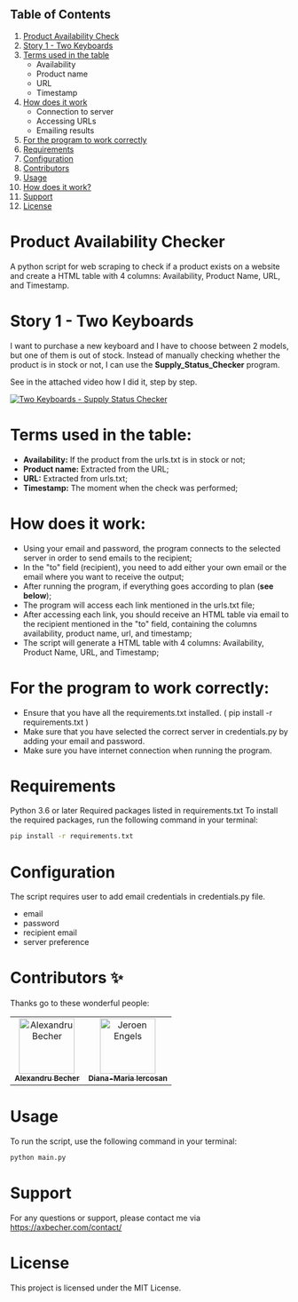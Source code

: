 ## Table of Contents

1. [Product Availability Check](https://github.com/axbecher/Supply_Status_Checker#product-availability-checker)
2. [Story 1 - Two Keyboards]()
2. [Terms used in the table](https://github.com/axbecher/Supply_Status_Checker#terms-used-in-the-table)
   - Availability
   - Product name
   - URL
   - Timestamp
3. [How does it work](https://github.com/axbecher/Supply_Status_Checker#how-does-it-work)
   - Connection to server
   - Accessing URLs
   - Emailing results
4. [For the program to work correctly](https://github.com/axbecher/Supply_Status_Checker#for-the-program-to-work-correctly)
5. [Requirements](https://github.com/axbecher/Supply_Status_Checker#requirements)
6. [Configuration](https://github.com/axbecher/Supply_Status_Checker#configuration)
7. [Contributors](https://github.com/axbecher/Supply_Status_Checker#contributors-)
8. [Usage](https://github.com/axbecher/Supply_Status_Checker#usage)
9. [How does it work?](https://github.com/axbecher/Supply_Status_Checker#how-does-it-work-1)
10. [Support](https://github.com/axbecher/Supply_Status_Checker#support)
11. [License](https://github.com/axbecher/Supply_Status_Checker#license)

# Product Availability Checker

A python script for web scraping to check if a product exists on a website and create a HTML table with 4 columns: Availability, Product Name, URL, and Timestamp.

# Story 1 - Two Keyboards
I want to purchase a new keyboard and I have to choose between 2 models, but one of them is out of stock. Instead of manually checking whether the product is in stock or not, I can use the **Supply_Status_Checker** program. 

See in the attached video how I did it, step by step.

[![Two Keyboards - Supply Status Checker](https://img.youtube.com/vi/Ag0ENIJMYIQ/0.jpg)](https://www.youtube.com/watch?v=Ag0ENIJMYIQ)

# Terms used in the table:
- **Availability:** If the product from the urls.txt is in stock or not;
- **Product name:** Extracted from the URL;
- **URL:** Extracted from urls.txt;
- **Timestamp:** The moment when the check was performed;

# How does it work:

- Using your email and password, the program connects to the selected server in order to send emails to the recipient;
- In the "to" field (recipient), you need to add either your own email or the email where you want to receive the output;
- After running the program, if everything goes according to plan (**see below**);
- The program will access each link mentioned in the urls.txt file;
- After accessing each link, you should receive an HTML table via email to the recipient mentioned in the "to" field, containing the columns availability, product name, url, and timestamp;
- The script will generate a HTML table with 4 columns: Availability, Product Name, URL, and Timestamp;

# For the program to work correctly:
- Ensure that you have all the requirements.txt installed. ( pip install -r requirements.txt )
- Make sure that you have selected the correct server in credentials.py by adding your email and password.
- Make sure you have internet connection when running the program.

# Requirements

Python 3.6 or later
Required packages listed in requirements.txt
To install the required packages, run the following command in your terminal:

```sh
pip install -r requirements.txt
```
# Configuration

The script requires user to add email credentials in credentials.py file.

- email
- password
- recipient email
- server preference

# Contributors ✨

Thanks go to these wonderful people:

<table>
  <tbody>
    <tr>
      <td align="center"><a href="https://axbecher.com"><img src="https://avatars.githubusercontent.com/u/72851811?v=4" width="100px;" alt="Alexandru Becher"/><br /><sub><b>Alexandru Becher</b></sub></a><br />
      </td>
      <td align="center"><a href="https://hurr13ane.com"><img src="https://avatars.githubusercontent.com/u/76591840?v=4" width="100px;" alt="Jeroen Engels"/><br /><sub><b>Diana-Maria Iercosan</b></sub></a><br />
      </td>
    </tr>
  </tbody>
</table>

# Usage
To run the script, use the following command in your terminal:
```sh
python main.py
```

# Support
For any questions or support, please contact me via https://axbecher.com/contact/

# License
This project is licensed under the MIT License.
